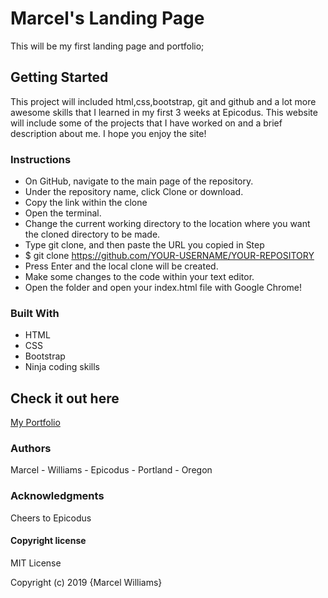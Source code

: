 
# Marcel's Landing Page

This will be my first landing page and portfolio;

## Getting Started

This project will included html,css,bootstrap, git and github and a lot more awesome skills that I learned in my first 3 weeks at Epicodus. This website will include some of the projects that I have worked on and a  brief description about me. I hope you enjoy the site!

### Instructions

* On GitHub, navigate to the main page of the repository.
* Under the repository name, click Clone or download.
* Copy the link within the clone
* Open the terminal.
* Change the current working directory to the location where you want the cloned directory to be made.
* Type git clone, and then paste the URL you copied in Step 
* $ git clone https://github.com/YOUR-USERNAME/YOUR-REPOSITORY
* Press Enter and the local clone will be created.
* Make some changes to the code within your text editor.
* Open the folder and open your index.html file with Google Chrome!





### Built With

* HTML
* CSS
* Bootstrap
* Ninja coding skills

## Check it out here

[My Portfolio](https://marcelw25.github.io/portfolio-landing-page/)

### Authors

Marcel - Williams - Epicodus - Portland - Oregon

### Acknowledgments

Cheers to Epicodus

#### Copyright license

MIT License

Copyright (c) 2019 {Marcel Williams}

